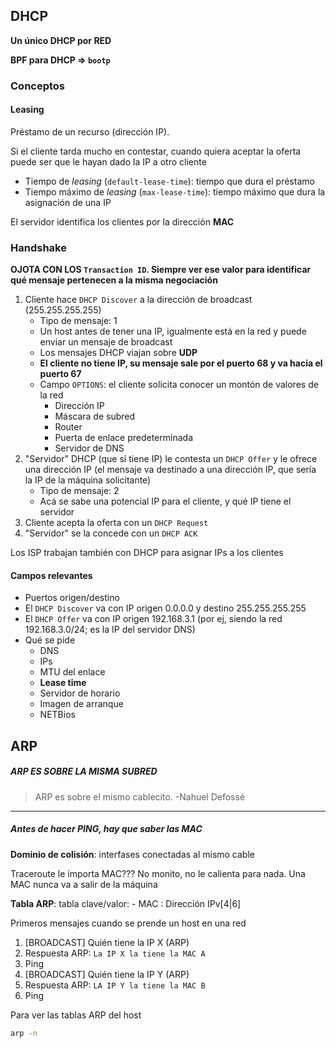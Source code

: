 ## DHCP

**Un único DHCP por RED**

**BPF para DHCP => `bootp`**

### Conceptos

#### Leasing

Préstamo de un recurso (dirección IP).

Si el cliente tarda mucho en contestar, cuando quiera aceptar la oferta puede ser que le hayan dado la IP a otro cliente

- Tiempo de *leasing* (`default-lease-time`): tiempo que dura el préstamo
- Tiempo máximo de *leasing* (`max-lease-time`): tiempo máximo que dura la asignación de una IP


El servidor identifica los clientes por la dirección **MAC**

### Handshake

**OJOTA CON LOS `Transaction ID`. Siempre ver ese valor para identificar qué mensaje pertenecen a la misma negociación**

1) Cliente hace `DHCP Discover` a la dirección de broadcast (255.255.255.255)
    - Tipo de mensaje: 1
    - Un host antes de tener una IP, igualmente está en la red y puede enviar un mensaje de broadcast
    - Los mensajes DHCP viajan sobre **UDP**
    - **El cliente no tiene IP, su mensaje sale por el puerto 68 y va hacia el puerto 67**
    - Campo `OPTIONS`: el cliente solicita conocer un montón de valores de la red
        - Dirección IP
        - Máscara de subred
        - Router
        - Puerta de enlace predeterminada
        - Servidor de DNS
2) "Servidor" DHCP (que sí tiene IP) le contesta un `DHCP Offer` y le ofrece una dirección IP (el mensaje va destinado a una dirección IP, que sería la IP de la máquina solicitante)
    - Tipo de mensaje: 2
    - Acá se sabe una potencial IP para el cliente, y qué IP tiene el servidor
3) Cliente acepta la oferta con un `DHCP Request`
4) "Servidor" se la concede con un `DHCP ACK`


Los ISP trabajan también con DHCP para asignar IPs a los clientes

#### Campos relevantes

- Puertos origen/destino
- El `DHCP Discover` va con IP origen 0.0.0.0 y destino 255.255.255.255
- El `DHCP Offer` va con IP origen 192.168.3.1 (por ej, siendo la red 192.168.3.0/24; es la IP del servidor DNS)
- Qué se pide
    - DNS
    - IPs
    - MTU del enlace
    - **Lease time**
    - Servidor de horario
    - Imagen de arranque
    - NETBios



## ARP

##### ARP ES SOBRE LA MISMA SUBRED

> ARP es sobre el mismo cablecito. -Nahuel Defossé

---

##### Antes de hacer PING, hay que saber las MAC

**Dominio de colisión**: interfases conectadas al mismo cable

Traceroute le importa MAC??? No monito, no le calienta para nada. Una MAC nunca va a salir de la máquina

**Tabla ARP**: tabla clave/valor:
    - MAC : Dirección IPv[4|6]

Primeros mensajes cuando se prende un host en una red
1) [BROADCAST] Quién tiene la IP X (ARP)
2) Respuesta ARP: `La IP X la tiene la MAC A` 
3) Ping
4) [BROADCAST] Quién tiene la IP Y (ARP)
5) Respuesta ARP: `LA IP Y la tiene la MAC B`
6) Ping

Para ver las tablas ARP del host
```bash
arp -n
```

